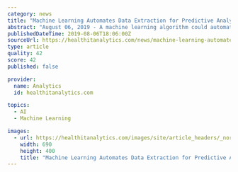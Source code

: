 ```yaml
---
category: news
title: "Machine Learning Automates Data Extraction for Predictive Analytics"
abstract: "August 06, 2019 - A machine learning algorithm could automate the process of annotating training datasets for predictive analytics tools, a promising advancement as certain datasets grow increasingly large. Developed by researchers at Massachusetts ..."
publishedDateTime: 2019-08-06T18:06:00Z
sourceUrl: https://healthitanalytics.com/news/machine-learning-automates-data-extraction-for-predictive-analytics
type: article
quality: 42
score: 42
published: false

provider:
  name: Analytics
  id: healthitanalytics.com

topics:
  - AI
  - Machine Learning

images:
  - url: https://healthitanalytics.com/images/site/article_headers/_normal/Quality_and_Governance.jpg
    width: 690
    height: 400
    title: "Machine Learning Automates Data Extraction for Predictive Analytics"
---
```

